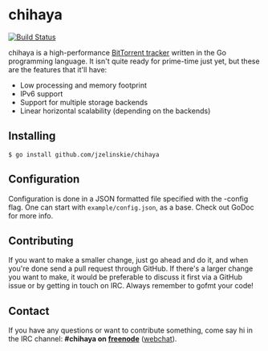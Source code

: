 chihaya
=======

[![Build Status](https://travis-ci.org/jzelinskie/chihaya.png?branch=master)](https://travis-ci.org/jzelinskie/chihaya)

chihaya is a high-performance [BitTorrent tracker](http://en.wikipedia.org/wiki/BitTorrent_tracker) written in the Go programming language.
It isn't quite ready for prime-time just yet, but these are the features that it'll have:

- Low processing and memory footprint
- IPv6 support
- Support for multiple storage backends
- Linear horizontal scalability (depending on the backends)


Installing
----------

    $ go install github.com/jzelinskie/chihaya


Configuration
-------------

Configuration is done in a JSON formatted file specified with the -config flag.
One can start with `example/config.json`, as a base. Check out GoDoc for more info.


Contributing
------------

If you want to make a smaller change, just go ahead and do it, and when you're
done send a pull request through GitHub. If there's a larger change you want to
make, it would be preferable to discuss it first via a GitHub issue or by
getting in touch on IRC. Always remember to gofmt your code!


Contact
-------

If you have any questions or want to contribute something, come say hi in the
IRC channel: **#chihaya on [freenode](http://freenode.net/)**
([webchat](http://webchat.freenode.net?channels=chihaya)).

